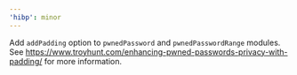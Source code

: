 ```yaml
---
'hibp': minor
---
```


Add `addPadding` option to `pwnedPassword` and `pwnedPasswordRange` modules. See https://www.troyhunt.com/enhancing-pwned-passwords-privacy-with-padding/ for more information.
